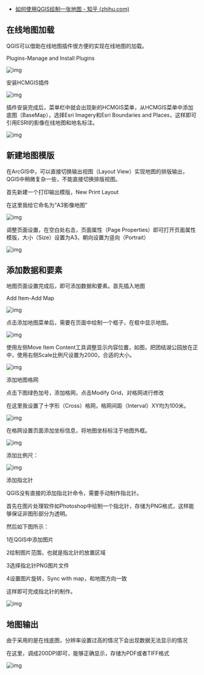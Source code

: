 - [如何使用QGIS绘制一张地图 - 知乎 (zhihu.com)](https://zhuanlan.zhihu.com/p/66504876)

## 在线地图加载

QGIS可以借助在线地图插件很方便的实现在线地图的加载。

Plugins-Manage and Install Plugins

![img](https://pic1.zhimg.com/80/v2-2c742f6ec87dfa639536bf91e4fc14a4_720w.jpg)

安装HCMGIS插件

![img](https://pic3.zhimg.com/80/v2-a1d3b1ee2c3ce2a2c3fbbb7cb70cd6ee_720w.jpg)

插件安装完成后，菜单栏中就会出现新的HCMGIS菜单，从HCMGIS菜单中添加底图（BaseMap），选择Esri Imagery和Esri Boundaries and Places，这样即可引用ESRI的影像在线地图和地名标注。

![img](https://pic4.zhimg.com/80/v2-ae3f0594487238040699399f6ecf15f7_720w.jpg)

## 新建地图模版

在ArcGIS中，可以直接切换输出视图（Layout View）实现地图的排版输出，QGIS中稍微复杂一些，不能直接切换排版视图。

首先新建一个打印输出模版，New Print Layout

在这里我给它命名为“A3影像地图”

![img](https://pic1.zhimg.com/80/v2-b05d51800cf971373c1cd26fe3bade40_720w.jpg)

调整页面设置，在空白处右击，页面属性（Page Properties）即可打开页面属性模版，大小（Size）设置为A3，朝向设置为竖向（Portrait）

![img](https://pic1.zhimg.com/80/v2-005822f81fcad79a986cedb318dc6864_720w.jpg)

## 添加数据和要素

地图页面设置完成后，即可添加数据和要素。首先插入地图

Add Item-Add Map

![img](https://pic1.zhimg.com/80/v2-a011c838854facb4b3735fc543cf21cc_720w.jpg)

点击添加地图菜单后，需要在页面中绘制一个框子，在框中显示地图。

![img](https://pic3.zhimg.com/80/v2-699c54b3a9556f3b0e09e7186f3f909e_720w.jpg)

使用左侧Move Item Content工具调整显示内容位置，如图，把团结湖公园放在正中，使用右侧Scale比例尺设置为2000，合适的大小。

![img](https://pic3.zhimg.com/80/v2-0227504b5a3ac68dfbb0f24d871e80de_720w.jpg)

添加地图格网

点击下图绿色加号，添加格网，点击Modify Grid，对格网进行修改

在这里我设置了十字形（Cross）格网，格网间距（Interval）XY均为100米。

![img](https://pic2.zhimg.com/80/v2-6799573c5d212d7195921a34f4551fc5_720w.jpg)

在格网设置页面添加坐标信息，将地图坐标标注于地图外框。

![img](https://pic1.zhimg.com/80/v2-e92bbe7a51df2a23b5120f0d11b80ea8_720w.jpg)



添加比例尺：

![img](https://pic4.zhimg.com/80/v2-a96e4903beee785e5398bf5555e799fb_720w.jpg)

添加指北针

QGIS没有直接的添加指北针命令，需要手动制作指北针。

首先在图片处理软件如Photoshop中绘制一个指北针，存储为PNG格式，这样能够保证非图形部分为透明。

然后如下图所示：

1在QGIS中添加图片

2绘制图片范围，也就是指北针的放置区域

3选择指北针PNG图片文件

4设置图片旋转，Sync with map，和地图方向一致

这样即可完成指北针的制作。

![img](https://pic1.zhimg.com/80/v2-f25167911fc3ed4b167cdbc1156a461c_720w.jpg)

## 地图输出

由于采用的是在线底图，分辨率设置过高的情况下会出现数据无法显示的情况

在这里，调成200DPI即可，能够正确显示，存储为PDF或者TIFF格式

![img](https://pic4.zhimg.com/80/v2-0f7ac7e68b4fa46c41192577445c86ab_720w.jpg)
